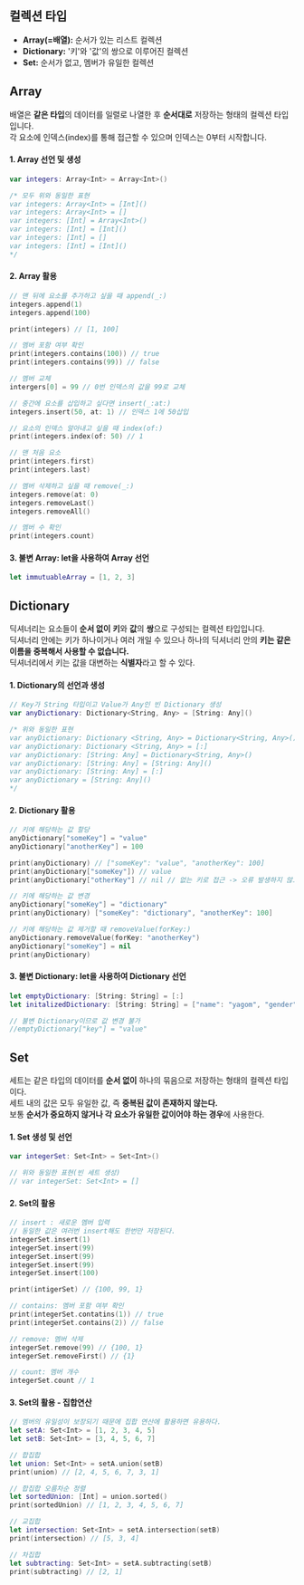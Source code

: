 ## 컬렉션 타입
* **Array(=배열):** 순서가 있는 리스트 컬렉션  
* **Dictionary:** '키'와 '값'의 쌍으로 이루어진 컬렉션  
* **Set:** 순서가 없고, 멤버가 유일한 컬렉션   

## Array
배열은 **같은 타입**의 데이터를 일렬로 나열한 후 **순서대로** 저장하는 형태의 컬렉션 타입입니다.  
각 요소에 인덱스(index)를 통해 접근할 수 있으며 인덱스는 0부터 시작합니다.  

#### 1. Array 선언 및 생성
~~~Swift
var integers: Array<Int> = Array<Int>()

/* 모두 위와 동일한 표현
var integers: Array<Int> = [Int]()
var integers: Array<Int> = []
var integers: [Int] = Array<Int>()
var integers: [Int] = [Int]()
var integers: [Int] = []
var integers: [Int] = [Int]()
*/
~~~
#### 2. Array 활용
~~~Swift
// 맨 뒤에 요소를 추가하고 싶을 때 append(_:)
integers.append(1)
integers.append(100)

print(integers) // [1, 100]

// 멤버 포함 여부 확인
print(integers.contains(100)) // true
print(integers.contains(99)) // false

// 멤버 교체
intergers[0] = 99 // 0번 인덱스의 값을 99로 교체

// 중간에 요소를 삽입하고 싶다면 insert(_:at:)
integers.insert(50, at: 1) // 인덱스 1에 50삽입

// 요소의 인덱스 알아내고 싶을 때 index(of:)
print(integers.index(of: 50) // 1

// 맨 처음 요소
print(integers.first)
print(integers.last)

// 멤버 삭제하고 싶을 때 remove(_:)
integers.remove(at: 0)
integers.removeLast()
integers.removeAll()

// 멤버 수 확인
print(integers.count)

~~~
#### 3. 불변 Array: let을 사용하여 Array 선언
~~~Swift
let immutuableArray = [1, 2, 3]
~~~~

## Dictionary
딕셔너리는 요소들이 **순서 없이** **키**와 **값**의 **쌍**으로 구성되는 컬렉션 타입입니다.  
딕셔너리 안에는 키가 하나이거나 여러 개일 수 있으나 하나의 딕셔너리 안의 **키는 같은 이름을 중복해서 사용할 수 없습니다.**  
딕셔너리에서 키는 값을 대변하는 **식별자**라고 할 수 있다.  

#### 1. Dictionary의 선언과 생성
~~~Swift
// Key가 String 타입이고 Value가 Any인 빈 Dictionary 생성
var anyDictionary: Dictionary<String, Any> = [String: Any]()

/* 위와 동일한 표현
var anyDictionary: Dictionary <String, Any> = Dictionary<String, Any>()
var anyDictionary: Dictionary <String, Any> = [:]
var anyDictionary: [String: Any] = Dictionary<String, Any>()
var anyDictionary: [String: Any] = [String: Any]()
var anyDictionary: [String: Any] = [:]
var anyDictionary = [String: Any]()
*/
~~~
#### 2. Dictionary 활용
~~~Swift
// 키에 해당하는 값 할당
anyDictionary["someKey"] = "value"
anyDictionary["anotherKey"] = 100

print(anyDictionary) // ["someKey": "value", "anotherKey": 100]
print(anyDictionary["someKey"]) // value
print(anyDictionary["otherKey"] // nil // 없는 키로 접근 -> 오류 발생하지 않고 nil반환

// 키에 해당하는 값 변경
anyDictionary["someKey"] = "dictionary"
print(anyDictionary) ["someKey": "dictionary", "anotherKey": 100]

// 키에 해당하는 값 제거할 때 removeValue(forKey:)
anyDictionary.removeValue(forKey: "anotherKey")
anyDictionary["someKey"] = nil
print(anyDictionary)
~~~
#### 3. 불변 Dictionary: let을 사용하여 Dictionary 선언
~~~Swift
let emptyDictionary: [String: String] = [:]
let initalizedDictionary: [String: String] = ["name": "yagom", "gender": "male"]

// 불변 Dictionary이므로 값 변경 불가
//emptyDictionary["key"] = "value"
~~~

## Set
세트는 같은 타입의 데이터를 **순서 없이** 하나의 묶음으로 저장하는 형태의 컬렉션 타입이다.  
세트 내의 값은 모두 유일한 값, 즉 **중복된 값이 존재하지 않는다.**  
보통 **순서가 중요하지 않거나 각 요소가 유일한 값이어야 하는 경우**에 사용한다.  

#### 1. Set 생성 및 선언
~~~Swift
var integerSet: Set<Int> = Set<Int>()

// 위와 동일한 표현(빈 세트 생성)
// var integerSet: Set<Int> = []
~~~
#### 2. Set의 활용
~~~Swift
// insert : 새로운 멤버 입력
// 동일한 값은 여러번 insert해도 한번만 저장된다.
integerSet.insert(1)
integerSet.insert(99)
integerSet.insert(99)
integerSet.insert(99)
integerSet.insert(100)

print(intigerSet) // {100, 99, 1}

// contains: 멤버 포함 여부 확인
print(integerSet.contatins(1)) // true
print(integerSet.contains(2)) // false

// remove: 멤버 삭제
integerSet.remove(99) // {100, 1}
integerSet.removeFirst() // {1}

// count: 멤버 개수
integerSet.count // 1
~~~

#### 3. Set의 활용 - 집합연산
~~~Swift
// 멤버의 유일성이 보장되기 때문에 집합 연산에 활용하면 유용하다.
let setA: Set<Int> = [1, 2, 3, 4, 5]
let setB: Set<Int> = [3, 4, 5, 6, 7]

// 합집합
let union: Set<Int> = setA.union(setB)
print(union) // [2, 4, 5, 6, 7, 3, 1]

// 합집합 오름차순 정렬
let sortedUnion: [Int] = union.sorted()
print(sortedUnion) // [1, 2, 3, 4, 5, 6, 7]

// 교집합
let intersection: Set<Int> = setA.intersection(setB)
print(intersection) // [5, 3, 4]

// 차집합
let subtracting: Set<Int> = setA.subtracting(setB)
print(subtracting) // [2, 1]
~~~
